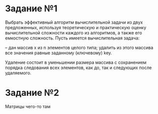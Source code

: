 # Задание №1

Выбрать эффективный алгоритм вычислительной задачи из двух предложенных, используя теоретическую и практическую оценку вычислительной сложности каждого из алгоритмов, а также его емкостную сложность. Пусть имеется вычислительная задача:

– дан массив х из n элементов целого типа; удалить из этого массива все значения равные заданному (ключевому) key.

Удаление состоит в уменьшении размера массива с сохранением порядка следования всех элементов, как до, так и следующих после удаляемого.

# Задание №2

Матрицы чего-то там
